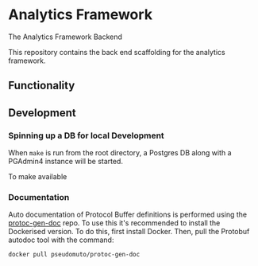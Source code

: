 # Analytics Framework
The Analytics Framework Backend

This repository contains the back end scaffolding for the analytics framework.

## Functionality

## Development
### Spinning up a DB for local Development
When `make` is run from the root directory, a Postgres DB along with a PGAdmin4 instance will be started. 

To make available

### Documentation
Auto documentation of Protocol Buffer definitions is performed using the [protoc-gen-doc](https://github.com/pseudomuto/protoc-gen-doc) repo. To use this it's recommended to install the Dockerised version. To do this, first install Docker. Then, pull the Protobuf autodoc tool with the command:
```bash
docker pull pseudomuto/protoc-gen-doc
```

